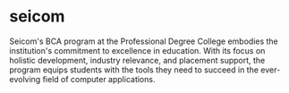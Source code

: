 # seicom
 Seicom's BCA program at the Professional Degree College embodies the institution's commitment to excellence in education. With its focus on holistic development, industry relevance, and placement support, the program equips students with the tools they need to succeed in the ever-evolving field of computer applications.
